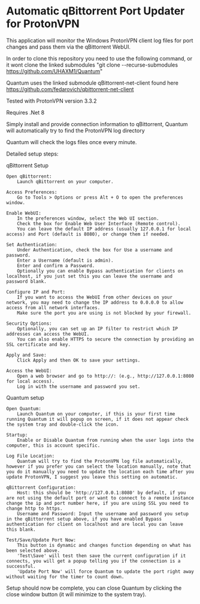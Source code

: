 # Automatic qBittorrent Port Updater for ProtonVPN

This application will monitor the Windows ProtonVPN client log files for port changes and pass them via the qBittorrent WebUI.

In order to clone this repository you need to use the following command, or it wont clone the linked submodules
"git clone --recurse-submodules https://github.com/UHAXM1/Quantum"

Quantum uses the linked submodule qBittorrent-net-client found here
https://github.com/fedarovich/qbittorrent-net-client

Tested with ProtonVPN version 3.3.2

Requires .Net 8

Simply install and provide connection information to qBittorrent, Quantum will automatically try to find the ProtonVPN log directory

Quantum will check the logs files once every minute.

Detailed setup steps:

qBittorrent Setup

	Open qBittorrent:
		Launch qBittorrent on your computer.
 
	Access Preferences:
		Go to Tools > Options or press Alt + O to open the preferences window.

	Enable WebUI:
		In the preferences window, select the Web UI section.
		Check the box for Enable Web User Interface (Remote control).
		You can leave the default IP address (usually 127.0.0.1 for local access) and Port (default is 8080), or change them if needed.

	Set Authentication:
		Under Authentication, check the box for Use a username and password.
		Enter a Username (default is admin).
		Enter and confirm a Password.
		Optionally you can enable Bypass authentication for clients on localhost, if you just set this you can leave the username and password blank.

	Configure IP and Port:
		If you want to access the WebUI from other devices on your network, you may need to change the IP address to 0.0.0.0 to allow access from all network interfaces.
		Make sure the port you are using is not blocked by your firewall.

	Security Options:
		Optionally, you can set up an IP filter to restrict which IP addresses can access the WebUI.
		You can also enable HTTPS to secure the connection by providing an SSL certificate and key.

	Apply and Save:
		Click Apply and then OK to save your settings.

	Access the WebUI:
		Open a web browser and go to http://: (e.g., http://127.0.0.1:8080 for local access).
		Log in with the username and password you set.
	
Quantum setup

	Open Quantum:
		Launch Quantum on your computer, if this is your first time running Quantum it will popup on screen, if it does not appear check the system tray and double-click the icon.
		
	Startup:
		Enable or Disable Quantum from running when the user logs into the computer, this is account specific.
		
	Log File Location:
		Quantum will try to find the ProtonVPN log file automatically, however if you prefer you can select the location manually, note that you do it manually you need to update the location each time after you update ProtonVPN, I suggest you leave this setting on automatic.
		
	qBittorrent Configuration:
		Host: this should be 'http://127.0.0.1:8080' by default, if you are not using the default port or want to connect to a remote instance change the ip and port number here, if you are using SSL you need to change http to https.
		Username and Password: Input the username and password you setup in the qBittorrent setup above, if you have enabled Bypass authentication for client on localhost and are local you can leave this blank.
		
	Test/Save/Update Port Now:
		This button is dynamic and changes function depending on what has been selected above.
		'Test\Save' will test then save the current configuration if it connects, you will get a popup telling you if the connection is a successful.
		'Update Port Now' will force Quantum to update the port right away without waiting for the timer to count down.

Setup should now be complete, you can close Quantum by clicking the close window button (it will minimize to the system tray).